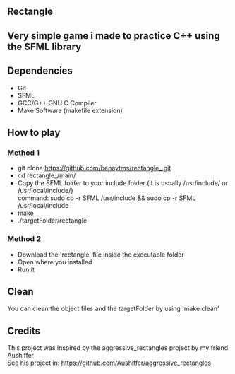 ## Rectangle

## Very simple game i made to practice C++ using the SFML library

## Dependencies
* Git
* SFML
* GCC/G++ GNU C Compiler
* Make Software (makefile extension)

## How to play
### Method 1

* git clone https://github.com/benaytms/rectangle_.git
* cd rectangle_/main/
* Copy the SFML folder to your include folder (it is usually /usr/include/ or /usr/local/include/) <br>
    command: sudo cp -r SFML /usr/include && sudo cp -r SFML /usr/local/include
* make
* ./targetFolder/rectangle

### Method 2

* Download the 'rectangle' file inside the executable folder
* Open where you installed
* Run it

## Clean
You can clean the object files and the targetFolder
by using 'make clean'

## Credits
This project was inspired by the aggressive_rectangles project by my friend Aushiffer<br>
See his project in: https://github.com/Aushiffer/aggressive_rectangles
